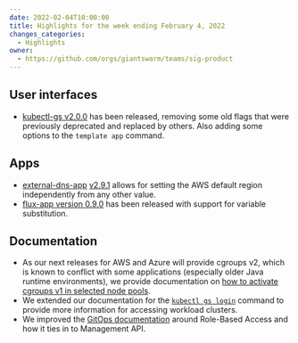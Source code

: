 ```yaml
---
date: 2022-02-04T10:00:00
title: Highlights for the week ending February 4, 2022
changes_categories:
  - Highlights
owner:
  - https://github.com/orgs/giantswarm/teams/sig-product
---
```


## User interfaces

- [kubectl-gs v2.0.0](https://github.com/giantswarm/kubectl-gs/releases/tag/v2.0.0) has been released, removing some old flags that were previously deprecated and replaced by others. Also adding some options to the `template app` command.

## Apps

- [external-dns-app](https://github.com/giantswarm/external-dns-app/) [v2.9.1](https://github.com/giantswarm/external-dns-app/blob/master/CHANGELOG.md#291---2022-02-03) allows for setting the AWS default region independently from any other value.
- [flux-app version 0.9.0](https://github.com/giantswarm/flux-app/releases/tag/v0.9.0) has been released with support for variable substitution.

## Documentation

- As our next releases for AWS and Azure will provide cgroups v2, which is known to conflict with some applications (especially older Java runtime environments), we provide documentation on [how to activate cgroups v1 in selected node pools](https://docs.giantswarm.io/advanced/forcing-cgroupsv1/).
- We extended our documentation for the [`kubectl gs login`](https://docs.giantswarm.io/use-the-api/kubectl-gs/login/#workload-cluster) command to provide more information for accessing workload clusters.
- We improved the [GitOps documentation](https://docs.giantswarm.io/advanced/gitops/#setting-up-sources) around Role-Based Access and how it ties in to Management API.
